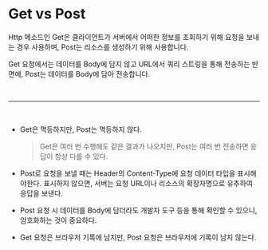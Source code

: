 # Get vs Post

Http 메소드인 Get은 클라이언트가 서버에서 어떠한 정보를 조회하기 위해 요청을 보내는 경우 사용하며, Post는 리소스를 생성하기 위해 사용합니다.

Get 요청에서는 데이터를 Body에 담지 않고 URL에서 쿼리 스트링을 통해 전송하는 반면에, Post는 데이터를 Body에 담아 전송합니다.

<br>

____

<br>

+ Get은 멱등하지만, Post는 멱등하지 않다.

  > Get은 여러 번 수행해도 같은 결과가 나오지만, Post는 여러 번 전송하면 응답이 항상 다를 수 있다.

+ Post로 요청을 보낼 때는 Header의 Content-Type에 요청 데이터 타입을 표시해야한다. 표시하지 않으면, 서버는 요청 URL이나 리소스의 확장자명으로 유추하여 응답을 보낸다.
+ Post 요청 시 데이터를 Body에 담더라도 개발자 도구 등을 통해 확인할 수 있으니, 암호화하는 것이 중요하다.

+ Get 요청은 브라우저 기록에 남지만, Post 요청은 브라우저에 기록이 남지 않는다.